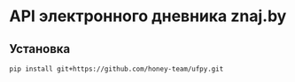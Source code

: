 # API электронного дневника znaj.by

## Установка
`pip install git+https://github.com/honey-team/ufpy.git`

